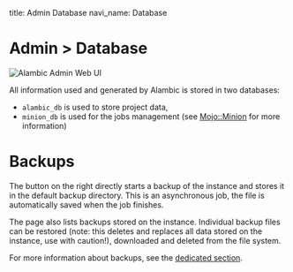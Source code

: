title: Admin Database
navi_name: Database

# Admin > Database

![Alambic Admin Web UI](/images/admin_database.png)

All information used and generated by Alambic is stored in two databases:

* `alambic_db` is used to store project data,
* `minion_db` is used for the jobs management (see [Mojo::Minion](http://mojolicious.org/perldoc/Minion) for more information)

# Backups

The button on the right directly starts a backup of the instance and stores it in the default backup directory. This is an asynchronous job, the file is automatically saved when the job finishes.

The page also lists backups stored on the instance. Individual backup files can be restored (note: this deletes and replaces all data stored on the instance, use with caution!), downloaded and deleted from the file system.

For more information about backups, see the [dedicated section](/Documentation/Tasks/Backups.html).
